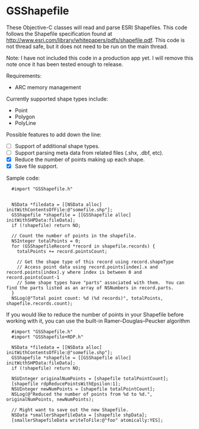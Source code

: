 GSShapefile
===========

These Objective-C classes will read and parse ESRI Shapefiles.  This code follows the Shapefile specification found at http://www.esri.com/library/whitepapers/pdfs/shapefile.pdf.  This code is not thread safe, but it does not need to be run on the main thread. 

Note:  I have not included this code in a production app yet.  I will remove this note once it has been tested enough to release.

Requirements:
- ARC memory management

Currently supported shape types include:
- Point
- Polygon
- PolyLine

Possible features to add down the line:
- [ ] Support of additional shape types.
- [ ] Support parsing meta data from related files (.shx, .dbf, etc).
- [X] Reduce the number of points making up each shape.
- [X] Save file support.

Sample code:
```
  #import "GSShapefile.h"


  NSData *filedata = [[NSData alloc] initWithContentsOfFile:@"somefile.shp"];
  GSShapefile *shapefile = [[GSShapefile alloc] initWithSHPData:fileData];
  if (!shapefile) return NO;
	
  // Count the number of points in the shapefile.
  NSInteger totalPoints = 0;
  for (GSShapefileRecord *record in shapefile.records) {
    totalPoints += record.pointsCount;

	// Get the shape type of this record using record.shapeType
	// Access point data using record.points[index].x and record.points[index].y where index is between 0 and record.pointsCount-1
	// Some shape types have "parts" associated with them.  You can find the parts listed as an array of NSNumbers in record.parts.
  }
  NSLog(@"Total point count: %d (%d records)", totalPoints, shapefile.records.count);
```

If you would like to reduce the number of points in your Shapefile before working with it, you can use the built-in Ramer–Douglas–Peucker algorithm
```
  #import "GSShapefile.h"
  #import "GSShapefile+RDP.h"

  NSData *filedata = [[NSData alloc] initWithContentsOfFile:@"somefile.shp"];
  GSShapefile *shapefile = [[GSShapefile alloc] initWithSHPData:fileData];
  if (!shapefile) return NO;

  NSUInteger originalNumPoints = [shapefile totalPointCount];
  [shapefile rdpReducePointsWithEpsilon:1];
  NSUInteger newNumPoints = [shapefile totalPointCount];
  NSLog(@"Reduced the number of points from %d to %d.", originalNumPoints, newNumPoints);
  
  // Might want to save out the new Shapefile.
  NSData *smallerShapefileData = [shapefile shpData];
  [smallerShapefileData writeToFile:@"foo" atomically:YES];
```
